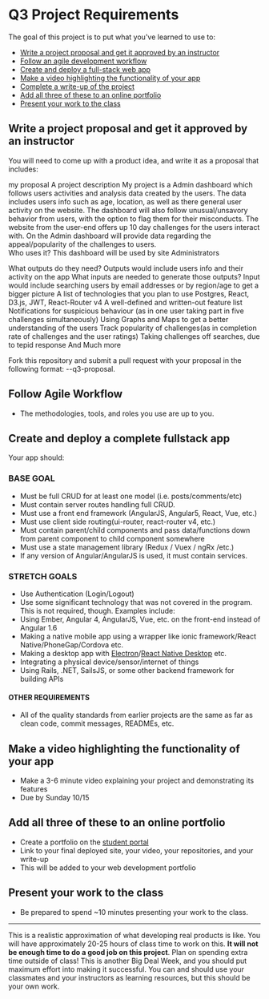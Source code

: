 # Q3 Project Requirements

The goal of this project is to put what you've learned to use to:

* [Write a project proposal and get it approved by an instructor](#proposal)
* [Follow an agile development workflow](#agile)
* [Create and deploy a full-stack web app](#create-deploy)
* [Make a video highlighting the functionality of your app](#video)
* [Complete a write-up of the project](#write-up)
* [Add all three of these to an online portfolio](#portfolio)
* [Present your work to the class](#present)

<a id="proposal"></a>

## Write a project proposal and get it approved by an instructor

You will need to come up with a product idea, and write it as a proposal that includes:

my proposal
A project description
    My project is a Admin dashboard which follows users activities and analysis data created by the users. The data includes users info such as age, location, as well as there general user activity on the website. The dashboard will also follow unusual/unsavory behavior from users, with the option to flag them for their misconducts. The website from the user-end offers up 10 day challenges for the users interact with. On the Admin dashboard will provide data regarding the appeal/popularity of the challenges to users.   
Who uses it?
    This dashboard will be used by site Administrators

What outputs do they need?
    Outputs would include users info and their activity on the app
What inputs are needed to generate those outputs?
    Input would include searching users by email addresses or by region/age to get a bigger picture
A list of technologies that you plan to use
Postgres, React, D3.js, JWT, React-Router v4
A well-defined and written-out feature list
Notifications for suspicious behaviour (as in one user taking part in five challenges simultaneously)
Using Graphs and Maps to get a better understanding of the users
Track popularity of challenges(as in completion rate of challenges and the user ratings)
Taking challenges off searches, due to tepid response
And Much more

Fork this repository and submit a pull request with your proposal in the following format: <firstname>-<lastname>-q3-proposal.

## Follow Agile Workflow

* The methodologies, tools, and roles you use are up to you.

## Create and deploy a complete fullstack app

Your app should:

### BASE GOAL

* Must be full CRUD for at least one model (i.e. posts/comments/etc)
* Must contain server routes handling full CRUD.
* Must use a front end framework (AngularJS, Angular5, React, Vue, etc.)
* Must use client side routing(ui-router, react-router v4, etc.)
* Must contain parent/child components and pass data/functions down from parent component to child component somewhere
* Must use a state management library (Redux / Vuex / ngRx /etc.)
* If any version of Angular/AngularJS is used, it must contain services.

### STRETCH GOALS

* Use Authentication (Login/Logout)
* Use some significant technology that was not covered in the program. This is not required, though. Examples include:
* Using Ember, Angular 4, AngularJS, Vue, etc. on the front-end instead of Angular 1.6
* Making a native mobile app using a wrapper like ionic framework/React Native/PhoneGap/Cordova etc.
* Making a desktop app with [Electron](http://electron.atom.io/)/[React Native Desktop](https://github.com/ptmt/react-native-desktop) etc.
* Integrating a physical device/sensor/internet of things
* Using Rails, .NET, SailsJS, or some other backend framework for building APIs

#### OTHER REQUIREMENTS

* All of the quality standards from earlier projects are the same as far as clean code, commit messages, READMEs, etc.

<a id="video"></a>

## Make a video highlighting the functionality of your app

* Make a 3-6 minute video explaining your project and demonstrating its features
* Due by Sunday 10/15

<a id="write-up"></a>

## Add all three of these to an online portfolio

* Create a portfolio on the [student portal](http://students.galvanize.com)
* Link to your final deployed site, your video, your repositories, and your write-up
* This will be added to your web development portfolio

## Present your work to the class

* Be prepared to spend ~10 minutes presenting your work to the class.

---

This is a realistic approximation of what developing real products is like. You will have approximately 20-25 hours of class time to work on this. **It will not be enough time to do a good job on this project**. Plan on spending extra time outside of class! This is another Big Deal Week, and you should put maximum effort into making it successful. You can and should use your classmates and your instructors as learning resources, but this should be your own work.

